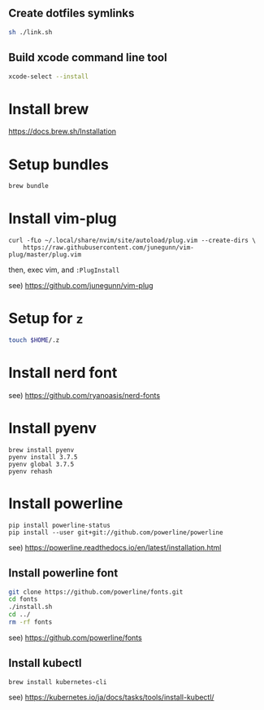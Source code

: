 ## Create dotfiles symlinks

```sh
sh ./link.sh
```

## Build xcode command line tool

```sh
xcode-select --install
```

# Install brew

https://docs.brew.sh/Installation

# Setup bundles

```sh
brew bundle
```

# Install vim-plug

```
curl -fLo ~/.local/share/nvim/site/autoload/plug.vim --create-dirs \
    https://raw.githubusercontent.com/junegunn/vim-plug/master/plug.vim
```

then, exec vim, and `:PlugInstall`

see) https://github.com/junegunn/vim-plug

# Setup for `z`

```sh
touch $HOME/.z
```

# Install nerd font

see) https://github.com/ryanoasis/nerd-fonts

# Install pyenv

```
brew install pyenv
pyenv install 3.7.5
pyenv global 3.7.5
pyenv rehash
```

# Install powerline

```
pip install powerline-status
pip install --user git+git://github.com/powerline/powerline
```

see) https://powerline.readthedocs.io/en/latest/installation.html

## Install powerline font

```sh
git clone https://github.com/powerline/fonts.git
cd fonts
./install.sh
cd ../
rm -rf fonts
```

see) https://github.com/powerline/fonts


## Install kubectl

```
brew install kubernetes-cli
```

see) https://kubernetes.io/ja/docs/tasks/tools/install-kubectl/
